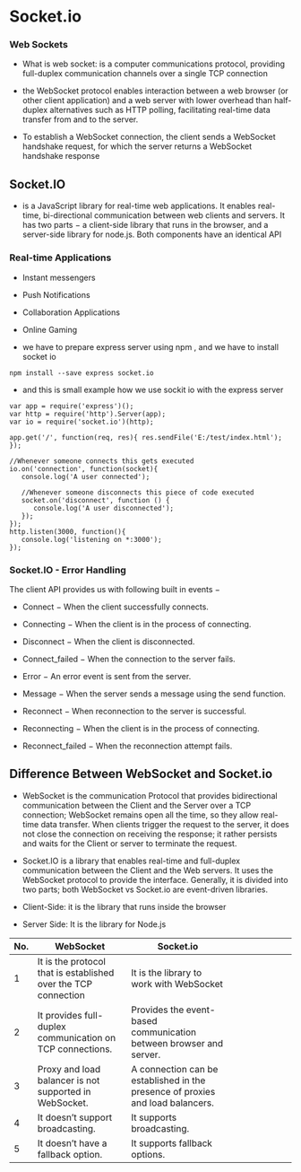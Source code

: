 # Socket.io
### Web Sockets
* What is web socket: is a computer communications protocol, providing full-duplex communication channels over a single TCP connection

* the WebSocket protocol enables interaction between a web browser (or other client application) and a web server with lower overhead than half-duplex alternatives such as HTTP polling, facilitating real-time data transfer from and to the server.

* To establish a WebSocket connection, the client sends a WebSocket handshake request, for which the server returns a WebSocket handshake response

## Socket.IO 
* is a JavaScript library for real-time web applications. It enables real-time, bi-directional communication between web clients and servers. It has two parts − a client-side library that runs in the browser, and a server-side library for node.js. Both components have an identical API

### Real-time Applications 
* Instant messengers
* Push Notifications
* Collaboration Applications
* Online Gaming

* we have to prepare express server using npm , and we have to install socket io 
````
npm install --save express socket.io
````

* and this is small example how we use sockit io with the express server 

````
var app = require('express')();
var http = require('http').Server(app);
var io = require('socket.io')(http);

app.get('/', function(req, res){ res.sendFile('E:/test/index.html');
});

//Whenever someone connects this gets executed
io.on('connection', function(socket){
   console.log('A user connected');
   
   //Whenever someone disconnects this piece of code executed
   socket.on('disconnect', function () {
      console.log('A user disconnected');
   });
});
http.listen(3000, function(){
   console.log('listening on *:3000');
});
``````

### Socket.IO - Error Handling
The client API provides us with following built in events −

* Connect − When the client successfully connects.

* Connecting − When the client is in the process of connecting.

* Disconnect − When the client is disconnected.

* Connect_failed − When the connection to the server fails.

* Error − An error event is sent from the server.

* Message − When the server sends a message using the send function.

* Reconnect − When reconnection to the server is successful.

* Reconnecting − When the client is in the process of connecting.

* Reconnect_failed − When the reconnection attempt fails.


## Difference Between WebSocket and Socket.io
* WebSocket is the communication Protocol that provides bidirectional communication between the Client and the Server over a TCP connection; WebSocket remains open all the time, so they allow real-time data transfer. When clients trigger the request to the server, it does not close the connection on receiving the response; it rather persists and waits for the Client or server to terminate the request.

* Socket.IO is a library that enables real-time and full-duplex communication between the Client and the Web servers. It uses the WebSocket protocol to provide the interface. Generally, it is divided into two parts; both WebSocket vs Socket.io are event-driven libraries.

* Client-Side: it is the library that runs inside the browser
* Server Side: It is the library for Node.js

|  No. | WebSocket                                                      | Socket.io                                                                      |   |   |   |   |   |   |   |
|------|----------------------------------------------------------------|--------------------------------------------------------------------------------|---|---|---|---|---|---|---|
| 1    | It is the protocol that is established over the TCP connection |  It is the library to work with WebSocket                                      | |
| 2    | It provides full-duplex communication on TCP connections.      | Provides the event-based communication between browser and server.             |  
| 3    | Proxy and load balancer is not supported in WebSocket.         | A connection can be established in the presence of proxies and load balancers. | 
| 4    | It doesn’t support broadcasting.                               | It supports broadcasting.                                                      |  
| 5    | 	It doesn’t have a fallback option.                            | 	It supports fallback options.                                                 |